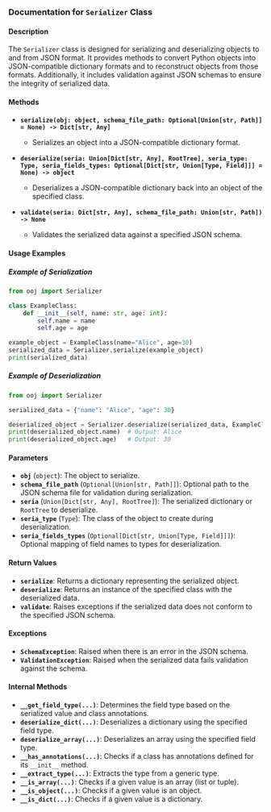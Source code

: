 ### Documentation for `Serializer` Class

#### Description
The `Serializer` class is designed for serializing and deserializing objects to and from JSON format. It provides methods to convert Python objects into JSON-compatible dictionary formats and to reconstruct objects from those formats. Additionally, it includes validation against JSON schemas to ensure the integrity of serialized data.

#### Methods
- **`serialize(obj: object, schema_file_path: Optional[Union[str, Path]] = None) -> Dict[str, Any]`**
    - Serializes an object into a JSON-compatible dictionary format.
  
- **`deserialize(seria: Union[Dict[str, Any], RootTree], seria_type: Type, seria_fields_types: Optional[Dict[str, Union[Type, Field]]] = None) -> object`**
    - Deserializes a JSON-compatible dictionary back into an object of the specified class.
  
- **`validate(seria: Dict[str, Any], schema_file_path: Union[str, Path]) -> None`**
    - Validates the serialized data against a specified JSON schema.

#### Usage Examples

##### Example of Serialization
```python
from ooj import Serializer

class ExampleClass:
    def __init__(self, name: str, age: int):
        self.name = name
        self.age = age

example_object = ExampleClass(name="Alice", age=30)
serialized_data = Serializer.serialize(example_object)
print(serialized_data)
```

##### Example of Deserialization
```python
from ooj import Serializer

serialized_data = {"name": "Alice", "age": 30}

deserialized_object = Serializer.deserialize(serialized_data, ExampleClass)
print(deserialized_object.name)  # Output: Alice
print(deserialized_object.age)   # Output: 30
```

#### Parameters
- **`obj`** (`object`): The object to serialize.
- **`schema_file_path`** (`Optional[Union[str, Path]]`): Optional path to the JSON schema file for validation during serialization.
- **`seria`** (`Union[Dict[str, Any], RootTree]`): The serialized dictionary or `RootTree` to deserialize.
- **`seria_type`** (`Type`): The class of the object to create during deserialization.
- **`seria_fields_types`** (`Optional[Dict[str, Union[Type, Field]]]`): Optional mapping of field names to types for deserialization.
  
#### Return Values
- **`serialize`**: Returns a dictionary representing the serialized object.
- **`deserialize`**: Returns an instance of the specified class with the deserialized data.
- **`validate`**: Raises exceptions if the serialized data does not conform to the specified JSON schema.

#### Exceptions
- **`SchemaException`**: Raised when there is an error in the JSON schema.
- **`ValidationException`**: Raised when the serialized data fails validation against the schema.

#### Internal Methods
- **`__get_field_type(...)`**: Determines the field type based on the serialized value and class annotations.
- **`deserialize_dict(...)`**: Deserializes a dictionary using the specified field type.
- **`deserialize_array(...)`**: Deserializes an array using the specified field type.
- **`__has_annotations(...)`**: Checks if a class has annotations defined for its `__init__` method.
- **`__extract_type(...)`**: Extracts the type from a generic type.
- **`__is_array(...)`**: Checks if a given value is an array (list or tuple).
- **`__is_object(...)`**: Checks if a given value is an object.
- **`__is_dict(...)`**: Checks if a given value is a dictionary.